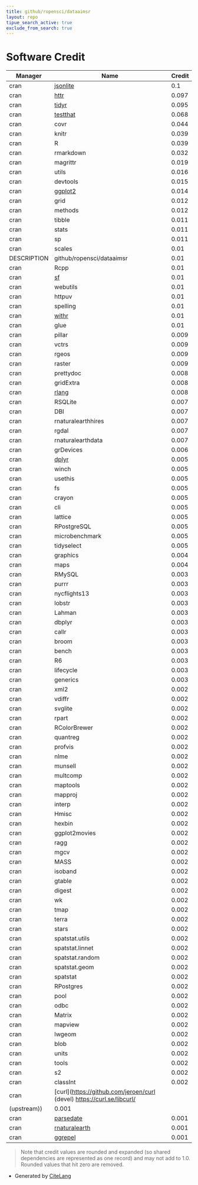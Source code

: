 ```yaml
---
title: github/ropensci/dataaimsr
layout: repo
tipue_search_active: true
exclude_from_search: true
---
```

# Software Credit

|Manager|Name|Credit|
|-------|----|------|
|cran|[jsonlite](https://arxiv.org/abs/1403.2805 (paper))|0.1|
|cran|[httr](https://httr.r-lib.org/)|0.097|
|cran|[tidyr](https://tidyr.tidyverse.org)|0.095|
|cran|[testthat](https://testthat.r-lib.org)|0.068|
|cran|covr|0.044|
|cran|knitr|0.039|
|cran|R|0.039|
|cran|rmarkdown|0.032|
|cran|magrittr|0.019|
|cran|utils|0.016|
|cran|devtools|0.015|
|cran|[ggplot2](https://ggplot2.tidyverse.org)|0.014|
|cran|grid|0.012|
|cran|methods|0.012|
|cran|tibble|0.011|
|cran|stats|0.011|
|cran|sp|0.011|
|cran|scales|0.01|
|DESCRIPTION|github/ropensci/dataaimsr|0.01|
|cran|Rcpp|0.01|
|cran|[sf](https://r-spatial.github.io/sf/)|0.01|
|cran|webutils|0.01|
|cran|httpuv|0.01|
|cran|spelling|0.01|
|cran|[withr](https://withr.r-lib.org)|0.01|
|cran|glue|0.01|
|cran|pillar|0.009|
|cran|vctrs|0.009|
|cran|rgeos|0.009|
|cran|raster|0.009|
|cran|prettydoc|0.008|
|cran|gridExtra|0.008|
|cran|[rlang](https://rlang.r-lib.org)|0.008|
|cran|RSQLite|0.007|
|cran|DBI|0.007|
|cran|rnaturalearthhires|0.007|
|cran|rgdal|0.007|
|cran|rnaturalearthdata|0.007|
|cran|grDevices|0.006|
|cran|[dplyr](https://dplyr.tidyverse.org)|0.005|
|cran|winch|0.005|
|cran|usethis|0.005|
|cran|fs|0.005|
|cran|crayon|0.005|
|cran|cli|0.005|
|cran|lattice|0.005|
|cran|RPostgreSQL|0.005|
|cran|microbenchmark|0.005|
|cran|tidyselect|0.005|
|cran|graphics|0.004|
|cran|maps|0.004|
|cran|RMySQL|0.003|
|cran|purrr|0.003|
|cran|nycflights13|0.003|
|cran|lobstr|0.003|
|cran|Lahman|0.003|
|cran|dbplyr|0.003|
|cran|callr|0.003|
|cran|broom|0.003|
|cran|bench|0.003|
|cran|R6|0.003|
|cran|lifecycle|0.003|
|cran|generics|0.003|
|cran|xml2|0.002|
|cran|vdiffr|0.002|
|cran|svglite|0.002|
|cran|rpart|0.002|
|cran|RColorBrewer|0.002|
|cran|quantreg|0.002|
|cran|profvis|0.002|
|cran|nlme|0.002|
|cran|munsell|0.002|
|cran|multcomp|0.002|
|cran|maptools|0.002|
|cran|mapproj|0.002|
|cran|interp|0.002|
|cran|Hmisc|0.002|
|cran|hexbin|0.002|
|cran|ggplot2movies|0.002|
|cran|ragg|0.002|
|cran|mgcv|0.002|
|cran|MASS|0.002|
|cran|isoband|0.002|
|cran|gtable|0.002|
|cran|digest|0.002|
|cran|wk|0.002|
|cran|tmap|0.002|
|cran|terra|0.002|
|cran|stars|0.002|
|cran|spatstat.utils|0.002|
|cran|spatstat.linnet|0.002|
|cran|spatstat.random|0.002|
|cran|spatstat.geom|0.002|
|cran|spatstat|0.002|
|cran|RPostgres|0.002|
|cran|pool|0.002|
|cran|odbc|0.002|
|cran|Matrix|0.002|
|cran|mapview|0.002|
|cran|lwgeom|0.002|
|cran|blob|0.002|
|cran|units|0.002|
|cran|tools|0.002|
|cran|s2|0.002|
|cran|classInt|0.002|
|cran|[curl](https://github.com/jeroen/curl (devel) https://curl.se/libcurl/
(upstream))|0.001|
|cran|[parsedate](https://github.com/gaborcsardi/parsedate)|0.001|
|cran|[rnaturalearth](https://github.com/ropenscilabs/rnaturalearth)|0.001|
|cran|[ggrepel](http://github.com/slowkow/ggrepel)|0.001|


> Note that credit values are rounded and expanded (so shared dependencies are represented as one record) and may not add to 1.0. Rounded values that hit zero are removed.


- Generated by [CiteLang](https://github.com/vsoch/citelang)
